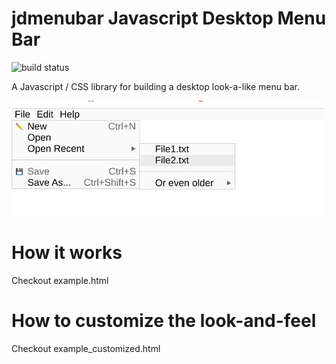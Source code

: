 # jdmenubar Javascript Desktop Menu Bar

![build status](https://github.com/midstar/jdmenubar/actions/workflows/main.yml/badge.svg)

A Javascript / CSS library for building a desktop look-a-like
menu bar. 

![screenshot](screenshot.jpg)

# How it works

Checkout example.html

# How to customize the look-and-feel

Checkout example_customized.html
